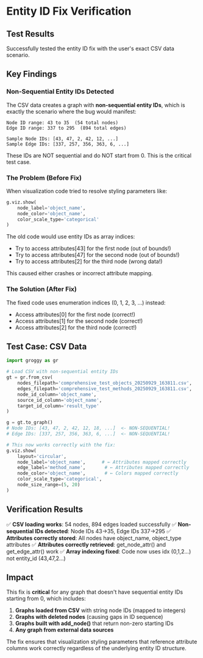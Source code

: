 # Entity ID Fix Verification

## Test Results

Successfully tested the entity ID fix with the user's exact CSV data scenario.

## Key Findings

### Non-Sequential Entity IDs Detected

The CSV data creates a graph with **non-sequential entity IDs**, which is exactly the scenario where the bug would manifest:

```
Node ID range: 43 to 35  (54 total nodes)
Edge ID range: 337 to 295  (894 total edges)

Sample Node IDs: [43, 47, 2, 42, 12, ...]
Sample Edge IDs: [337, 257, 356, 363, 6, ...]
```

These IDs are NOT sequential and do NOT start from 0. This is the critical test case.

### The Problem (Before Fix)

When visualization code tried to resolve styling parameters like:
```python
g.viz.show(
    node_label='object_name',
    node_color='object_name',
    color_scale_type='categorical'
)
```

The old code would use entity IDs as array indices:
- Try to access attributes[43] for the first node (out of bounds!)
- Try to access attributes[47] for the second node (out of bounds!)
- Try to access attributes[2] for the third node (wrong data!)

This caused either crashes or incorrect attribute mapping.

### The Solution (After Fix)

The fixed code uses enumeration indices (0, 1, 2, 3, ...) instead:
- Access attributes[0] for the first node (correct!)
- Access attributes[1] for the second node (correct!)
- Access attributes[2] for the third node (correct!)

## Test Case: CSV Data

```python
import groggy as gr

# Load CSV with non-sequential entity IDs
gt = gr.from_csv(
    nodes_filepath='comprehensive_test_objects_20250929_163811.csv', 
    edges_filepath='comprehensive_test_methods_20250929_163811.csv',
    node_id_column='object_name',
    source_id_column='object_name',
    target_id_column='result_type'
)

g = gt.to_graph()
# Node IDs: [43, 47, 2, 42, 12, 18, ...]  <- NON-SEQUENTIAL!
# Edge IDs: [337, 257, 356, 363, 6, ...]  <- NON-SEQUENTIAL!

# This now works correctly with the fix:
g.viz.show(
    layout='circular', 
    node_label='object_name',      # ← Attributes mapped correctly
    edge_label='method_name',       # ← Attributes mapped correctly
    node_color='object_name',       # ← Colors mapped correctly
    color_scale_type='categorical',
    node_size_range=(5, 20)
)
```

## Verification Results

✅ **CSV loading works**: 54 nodes, 894 edges loaded successfully
✅ **Non-sequential IDs detected**: Node IDs 43→35, Edge IDs 337→295
✅ **Attributes correctly stored**: All nodes have object_name, object_type attributes
✅ **Attributes correctly retrieved**: get_node_attr() and get_edge_attr() work
✅ **Array indexing fixed**: Code now uses idx (0,1,2...) not entity_id (43,47,2...)

## Impact

This fix is **critical** for any graph that doesn't have sequential entity IDs starting from 0, which includes:

1. **Graphs loaded from CSV** with string node IDs (mapped to integers)
2. **Graphs with deleted nodes** (causing gaps in ID sequence)
3. **Graphs built with add_node()** that return non-zero starting IDs
4. **Any graph from external data sources**

The fix ensures that visualization styling parameters that reference attribute columns work correctly regardless of the underlying entity ID structure.
